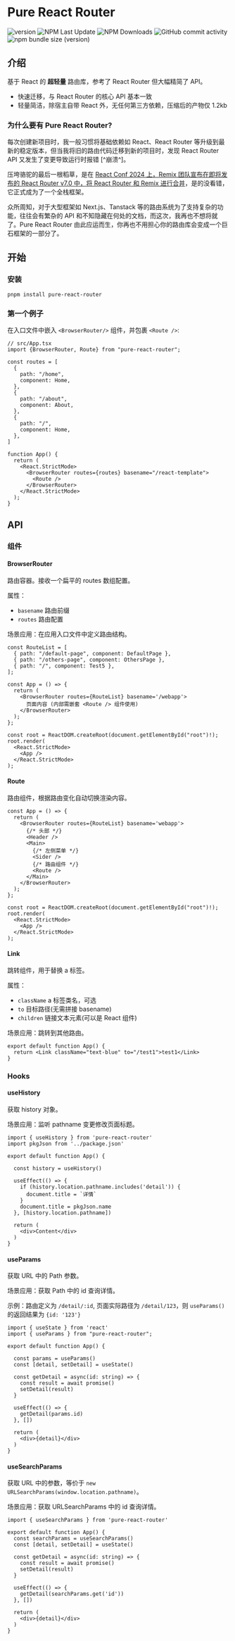 # Pure React Router

![version](https://img.shields.io/npm/v/pure-react-router)
![NPM Last Update](https://img.shields.io/npm/last-update/pure-react-router)
![NPM Downloads](https://img.shields.io/npm/dm/pure-react-router)
![GitHub commit activity](https://img.shields.io/github/commit-activity/y/lexmin0412/pure-react-router)
![npm bundle size (version)](https://img.shields.io/bundlephobia/minzip/pure-react-router/latest)

## 介绍

基于 React 的 **超轻量** 路由库，参考了 React Router 但大幅精简了 API。

- 快速迁移，与 React Router 的核心 API 基本一致
- 轻量简洁，除宿主自带 React 外，无任何第三方依赖，压缩后的产物仅 1.2kb

### 为什么要有 Pure React Router?

每次创建新项目时，我一般习惯将基础依赖如 React、React Router 等升级到最新的稳定版本，但当我将旧的路由代码迁移到新的项目时，发现 React Router API 又发生了变更导致运行时报错 [^崩溃^]。

压垮骆驼的最后一根稻草，是在 [React Conf 2024 上，Remix 团队宣布在即将发布的 React Router v7.0 中，将 React Router 和 Remix 进行合并](https://remix.run/blog/merging-remix-and-react-router)，是的没看错，它正式成为了一个全栈框架。

众所周知，对于大型框架如 Next.js、Tanstack 等的路由系统为了支持复杂的功能，往往会有繁杂的 API 和不知隐藏在何处的文档，而这次，我再也不想将就了。Pure React Router 由此应运而生，你再也不用担心你的路由库会变成一个巨石框架的一部分了。

## 开始

### 安装

```shell
pnpm install pure-react-router
```

### 第一个例子

在入口文件中嵌入 `<BrowserRouter/>` 组件，并包裹 `<Route />`:

```tsx
// src/App.tsx
import {BrowserRouter, Route} from "pure-react-router";

const routes = [
  {
    path: "/home",
    component: Home,
  },
  {
    path: "/about",
    component: About,
  },
  {
    path: "/",
    component: Home,
  },
]

function App() {
  return (
    <React.StrictMode>
      <BrowserRouter routes={routes} basename="/react-template">
        <Route />
      </BrowserRouter>
    </React.StrictMode>
  );
}
```

## API

### 组件

#### BrowserRouter

路由容器。接收一个扁平的 routes 数组配置。

属性：

- `basename` 路由前缀
- `routes` 路由配置

场景应用：在应用入口文件中定义路由结构。

```tsx
const RouteList = [
  { path: "/default-page", component: DefaultPage },
  { path: "/others-page", component: OthersPage },
  { path: "/", component: Test5 },
];

const App = () => {
  return (
    <BrowserRouter routes={RouteList} basename='/webapp'>
      页面内容 (内部需嵌套 <Route /> 组件使用)
    </BrowserRouter>
  );
};

const root = ReactDOM.createRoot(document.getElementById("root")!);
root.render(
  <React.StrictMode>
    <App />
  </React.StrictMode>
);
```

#### Route

路由组件，根据路由变化自动切换渲染内容。

```tsx
const App = () => {
  return (
    <BrowserRouter routes={RouteList} basename='webapp'>
      {/* 头部 */}
      <Header />
      <Main>
        {/* 左侧菜单 */}
        <Sider />
        {/* 路由组件 */}
        <Route />
      </Main>
    </BrowserRouter>
  );
};

const root = ReactDOM.createRoot(document.getElementById("root")!);
root.render(
  <React.StrictMode>
    <App />
  </React.StrictMode>
);
```

#### Link

跳转组件，用于替换 a 标签。

属性：

- `className` a 标签类名，可选
- `to` 目标路径(无需拼接 basename)
- `children` 链接文本元素(可以是 React 组件)

场景应用：跳转到其他路由。

```tsx
export default function App() {
  return <Link className="text-blue" to="/test1">test1</Link>
}
```

### Hooks

#### useHistory

获取 history 对象。

场景应用：监听 pathname 变更修改页面标题。

```tsx
import { useHistory } from 'pure-react-router'
import pkgJson from '../package.json'

export default function App() {

  const history = useHistory()

  useEffect(() => {
    if (history.location.pathname.includes('detail')) {
      document.title = `详情`
    }
    document.title = pkgJson.name
  }, [history.location.pathname])

  return (
    <div>Content</div>
  )
}
```

#### useParams

获取 URL 中的 Path 参数。

场景应用：获取 Path 中的 id 查询详情。

示例：路由定义为 `/detail/:id`, 页面实际路径为 `/detail/123`，则 `useParams()` 的返回结果为 `{id: '123'}`

```tsx
import { useState } from 'react'
import { useParams } from "pure-react-router";

export default function App() {

  const params = useParams()
  const [detail, setDetail] = useState()

  const getDetail = async(id: string) => {
    const result = await promise()
    setDetail(result)
  }

  useEffect(() => {
    getDetail(params.id)
  }, [])

  return (
    <div>{detail}</div>
  )
}
```

#### useSearchParams

获取 URL 中的参数，等价于 `new URLSearchParams(window.location.pathname)`。

场景应用：获取 URLSearchParams 中的 id 查询详情。

```tsx
import { useSearchParams } from 'pure-react-router'

export default function App() {
  const searchParams = useSearchParams()
  const [detail, setDetail] = useState()

  const getDetail = async(id: string) => {
    const result = await promise()
    setDetail(result)
  }

  useEffect(() => {
    getDetail(searchParams.get('id'))
  }, [])

  return (
    <div>{detail}</div>
  )
}
```
